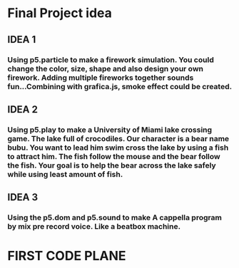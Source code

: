 # Final Project idea

## IDEA 1
### Using p5.particle to make a firework simulation. You could change the color, size, shape and also design your own firework. Adding multiple fireworks together sounds fun...Combining with grafica.js, smoke effect could be created.

## IDEA 2
### Using p5.play to make a University of Miami lake crossing game. The lake full of crocodiles. Our character is a bear name bubu. You want to lead him swim cross the lake by using a fish to attract him. The fish follow the mouse and the bear follow the fish. Your goal is to help the bear across the lake safely while using least amount of fish.

## IDEA 3
### Using the p5.dom and p5.sound to make A cappella program by mix pre record voice. Like a beatbox machine.

# FIRST CODE PLANE




